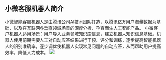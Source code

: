 ## 小微客服机器人简介
小微智能客服机器人是由腾讯公司AI技术团队打造，以腾讯亿万用户海量数据为基础，以及在互联网各垂直领域场景的深度分析，孕育而生人工智能产品。 小微客户机器人适用场景：用户导入业务领域知识库信息，建立机器人知识信息基础。机器人使用前期需要人工对自动应答结果进行干预、评分和训练，逐步提高智能机器人的识别准确率，逐步调优使机器人实现常见问题的自动应答，从而帮助用户提高效率，降低人力成本。
![](//mc.qcloudimg.com/static/img/1d4e13280e1b70c19342263f48510d93/image.png)
